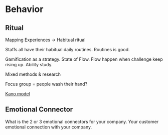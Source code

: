 # Behavior

## Ritual

Mapping Experiences -> Habitual ritual

Staffs all have their habitual daily routines. Routines is good.

Gamification as a strategy. State of Flow. Flow happen when challenge keep rising up. Ability study.

Mixed methods & research

Focus group = people wash their hand?

[Kano model](https://en.wikipedia.org/wiki/Kano_model)

## Emotional Connector

What is the 2 or 3 emotional connectors for your company. Your customer emotional connection with your company.